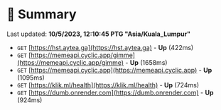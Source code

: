 # 📖 Summary
Last updated: **10/5/2023, 12:10:45 PTG "Asia/Kuala_Lumpur"**

- `GET` [https://hst.aytea.ga](https://hst.aytea.ga) - **Up** (422ms)
- `GET` [https://memeapi.cyclic.app/gimme](https://memeapi.cyclic.app/gimme) - **Up** (1658ms)
- `GET` [https://memeapi.cyclic.app](https://memeapi.cyclic.app) - **Up** (1095ms)
- `GET` [https://klik.ml/health](https://klik.ml/health) - **Up** (724ms)
- `GET` [https://dumb.onrender.com](https://dumb.onrender.com) - **Up** (924ms)
